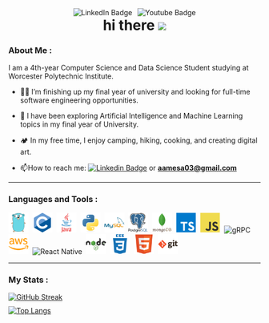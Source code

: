 <div align="center" style="margin: 0; padding: 0;">
  <div id="badges" style="display: flex; align-items: center; justify-content: center; gap: 10px; margin: 0; padding: 0;">
    <a href="https://www.linkedin.com/in/andrew-a-mesa/" style="text-decoration: none; border: none; margin: 0; padding: 0;">
      <img src="https://img.shields.io/badge/LinkedIn-blue?style=for-the-badge&logo=linkedin&logoColor=white" alt="LinkedIn Badge"/>
    </a>
    <a href="https://www.youtube.com/@Andy_Table" style="text-decoration: none; border: none; margin: 0; padding: 0;">
      <img src="https://img.shields.io/badge/YouTube-red?style=for-the-badge&logo=youtube&logoColor=white" alt="Youtube Badge"/>
    </a>
  </div>

  <h1 style="margin: 0; padding: 0; text-decoration: none;">
      hi there
      <img src="https://media.giphy.com/media/hvRJCLFzcasrR4ia7z/giphy.gif" width="30px" style="margin: 0; padding: 0; text-decoration: none;"/>
  </h1>
</div>

### About Me :
I am a 4th-year Computer Science and Data Science Student studying at Worcester Polytechnic Institute.
- :man_student: I’m finishing up my final year of university and looking for full-time software engineering opportunities.

- :robot: I have been exploring Artificial Intelligence and Machine Learning topics in my final year of University.

- :camping: In my free time, I enjoy camping, hiking, cooking, and creating digital art.

- :mailbox:How to reach me: [![Linkedin Badge](https://img.shields.io/badge/-Andrew-blue?style=flat&logo=Linkedin&logoColor=white)](https://www.linkedin.com/in/andrew-a-mesa/) or **aamesa03@gmail.com**

---

### Languages and Tools :
<div>
  <img src="https://github.com/devicons/devicon/blob/master/icons/go/go-original.svg" title="Golang" alt="Golang" width="40" height="40"/>&nbsp;
  <img src="https://github.com/devicons/devicon/blob/master/icons/c/c-original.svg" title="C" alt="C" width="40" height="40"/>&nbsp;
  <img src="https://github.com/devicons/devicon/blob/master/icons/java/java-original-wordmark.svg" title="Java" alt="Java" width="40" height="40"/>&nbsp;
  <img src="https://github.com/devicons/devicon/blob/master/icons/python/python-original.svg" title="Python" alt="Python" width="40" height="40"/>&nbsp;
  <img src="https://github.com/devicons/devicon/blob/master/icons/mysql/mysql-original-wordmark.svg" title="MySQL" alt="MySQL" width="40" height="40"/>&nbsp;
  <img src="https://github.com/devicons/devicon/blob/master/icons/postgresql/postgresql-original-wordmark.svg" title="PostgreSQL" alt="PostgreSQL" width="40" height="40"/>&nbsp;
  <img src="https://github.com/devicons/devicon/blob/master/icons/mongodb/mongodb-original-wordmark.svg" title="NoSQL (MongoDB)" alt="NoSQL (MongoDB)" width="40" height="40"/>&nbsp;
  <img src="https://github.com/devicons/devicon/blob/master/icons/typescript/typescript-original.svg" title="TypeScript" alt="TypeScript" width="40" height="40"/>&nbsp;
  <img src="https://github.com/devicons/devicon/blob/master/icons/javascript/javascript-original.svg" title="JavaScript" alt="JavaScript" width="40" height="40"/>&nbsp;
  <img src="https://grpc.io/img/logos/grpc-icon-color.png" title="gRPC" alt="gRPC" width="40" height="40"/>&nbsp;
  <img src="https://github.com/devicons/devicon/blob/master/icons/amazonwebservices/amazonwebservices-plain-wordmark.svg" title="AWS" alt="AWS" width="40" height="40"/>&nbsp;
  <img src="https://reactnative.dev/img/header_logo.svg" title="React Native" alt="React Native" width="40" height="40"/>&nbsp;
  <img src="https://github.com/devicons/devicon/blob/master/icons/nodejs/nodejs-original-wordmark.svg" title="NodeJS" alt="NodeJS" width="40" height="40"/>&nbsp;
  <img src="https://github.com/devicons/devicon/blob/master/icons/css3/css3-plain-wordmark.svg" title="CSS3" alt="CSS" width="40" height="40"/>&nbsp;
  <img src="https://github.com/devicons/devicon/blob/master/icons/html5/html5-original.svg" title="HTML5" alt="HTML" width="40" height="40"/>&nbsp; 
  <img src="https://github.com/devicons/devicon/blob/master/icons/git/git-original-wordmark.svg" title="Git" alt="Git" width="40" height="40"/>&nbsp;
</div>

---

### My Stats :
<div>
  <a href="https://git.io/streak-stats">
    <img src="http://github-readme-streak-stats.herokuapp.com?user=AndrewAMesa&theme=dark&background=000000" alt="GitHub Streak"/>
  </a>
</div>
<div style="margin-top: 10px;">
  <a href="https://github.com/anuraghazra/github-readme-stats">
    <img src="https://github-readme-stats.vercel.app/api/top-langs/?username=AndrewAMesa&layout=compact&theme=vision-friendly-dark" alt="Top Langs"/>
  </a>
</div>
